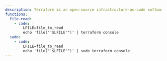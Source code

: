 ```yaml
---
description: Terraform is an open-source infrastructure-as-code software tool created by HashiCorp.
functions:
  file-read:
    - code: |
        LFILE=file_to_read
        echo 'file("'$LFILE'")' | terraform console
  sudo:
    - code: |
        LFILE=file_to_read
        echo 'file("'$LFILE'")' | sudo terraform console
---
```


